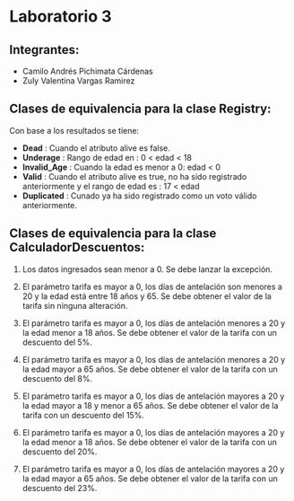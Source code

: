 # Laboratorio 3

## Integrantes:
 - Camilo Andrés Pichimata Cárdenas
 - Zuly Valentina Vargas Ramirez

## Clases de equivalencia para la clase Registry:

Con base a los resultados se tiene:

- **Dead** : Cuando el atributo alive es false.
- **Underage** : Rango de edad en : 0 < edad < 18
- **Invalid_Age** : Cuando la edad es menor a 0: edad < 0
- **Valid** : Cuando el atributo alive es true, no ha sido registrado anteriormente y el rango de edad es : 17 < edad
- **Duplicated** : Cunado ya ha sido registrado como un voto válido anteriormente.

## Clases de equivalencia para la clase CalculadorDescuentos:

1. Los datos ingresados sean menor a 0. Se debe lanzar la excepción.

2. El parámetro tarifa es mayor a 0, los días de antelación son menores a 20 y la edad está entre 18 años y 65. Se debe obtener el valor de la tarifa sin
ninguna alteración.

3. El parámetro tarifa es mayor a 0, los días de antelación menores a 20 y la edad menor a 18 años. Se debe obtener el valor de la tarifa con un descuento del
5%.

4. El parámetro tarifa es mayor a 0, los días de antelación menores a 20 y la edad mayor a 65 años. Se debe obtener el valor de la tarifa con un descuento del
8%.
5. El parámetro tarifa es mayor a 0, los días de antelación mayores a 20 y la edad mayor a 18 y menor a 65 años. Se debe obtener el valor de la tarifa con un 
descuento del 15%.

6. El parámetro tarifa es mayor a 0, los días de antelación mayores a 20 y la edad menor a 18 años. Se debe obtener el valor de la tarifa con un descuento del
20%.

7. El parámetro tarifa es mayor a 0, los días de antelación mayores a 20 y la edad mayor a 65 años. Se debe obtener el valor de la tarifa con un descuento del
23%.
  